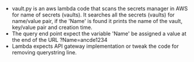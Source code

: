 <ul>
<li>vault.py is an aws lambda code that scans the secrets manager in AWS for name of secrets (vaults). It searches all the secrets (vaults)  for name/value pair, if the 'Name' is found it prints the name of the vault, key/value pair and creation time. <br>
<li>The query end point expect the variable 'Name' be assigned a value  at the end of the URL  ?Name=ancde1234 <br>
<li>Lambda expects API gateway implementation or tweak the code for removing querystring line.  <br>
